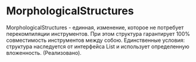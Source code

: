 # MorphologicalStructures
MorphologicalStructures - единная, изменение, которое не потребует перекомпиляции инструментов. При этом структура гарантирует 100% совместимость инструментов между собою. Единственные условия: структура наследуется от интерфейса List и использует определенную вложенность. (Реализовано).
